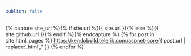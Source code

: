 ```yaml
---
publish: false
---
```


{% capture site_url %}{% if site.url %}{{ site.url }}{% else %}{{ site.github.url }}{% endif %}{% endcapture %}
{% for post in site.html_pages %}
<a href="https://kendobuild.telerik.com/aspnet-core{{ post.url | replace:'.html','' }}">https://kendobuild.telerik.com/aspnet-core{{ post.url | replace:'.html','' }}</a>
{% endfor %}
